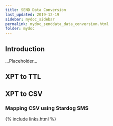 ```yaml
---
title: SEND Data Conversion
last_updated: 2019-12-19
sidebar: mydoc_sidebar
permalink: mydoc_senddata_data_conversion.html
folder: mydoc
---
```


## Introduction 

...Placeholder...

## XPT to TTL

## XPT to CSV

### Mapping CSV using Stardog SMS
  

{% include links.html %}

